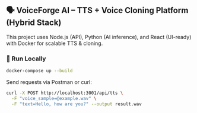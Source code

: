 ## 🗣️ VoiceForge AI – TTS + Voice Cloning Platform (Hybrid Stack)

This project uses Node.js (API), Python (AI inference), and React (UI-ready) with Docker for scalable TTS & cloning.

### 🔧 Run Locally
```bash
docker-compose up --build
```

Send requests via Postman or curl:
```bash
curl -X POST http://localhost:3001/api/tts \
  -F "voice_sample=@example.wav" \
  -F "text=Hello, how are you?" --output result.wav
```